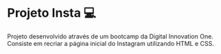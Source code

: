 # Projeto Insta​ :computer:



Projeto desenvolvido através de um bootcamp da Digital Innovation One. Consiste em recriar a página inicial do Instagram utilizando HTML e CSS.



## 
